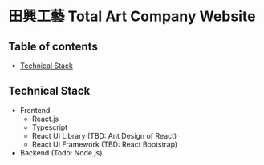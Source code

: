 # 田興工藝 Total Art Company Website

## Table of contents
* [Technical Stack](##Technical-Stack)

## Technical Stack
* Frontend
    * React.js
    * Typescript
    * React UI Library (TBD: Ant Design of React)
    * React UI Framework (TBD: React Bootstrap)
* Backend (Todo: Node.js)
